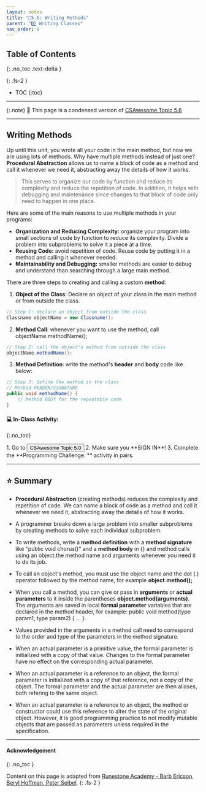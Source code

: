 ```yaml
---
layout: notes
title: "📓5.6: Writing Methods" 
parent: "5️⃣ Writing Classes"
nav_order: 6
---
```


## Table of Contents
{: .no_toc .text-delta }

{: .fs-2 }
- TOC
{:toc}

---

{:.note}
📖 This page is a condensed version of [CSAwesome Topic 5.6](https://runestone.academy/ns/books/published/csawesome/Unit5-Writing-Classes/topic-5-6-writing-methods.html?mode=browsing) 

---

## Writing Methods

Up until this unit, you wrote all your code in the main method, but now we are using lots of methods. Why have multiple methods instead of just one? **Procedural Abstraction** allows us to name a block of code as a method and call it whenever we need it, abstracting away the details of how it works. 
> This serves to organize our code by function and reduce its complexity and reduce the repetition of code. In addition, it helps with debugging and maintenance since changes to that block of code only need to happen in one place.

Here are some of the main reasons to use multiple methods in your programs:

- **Organization and Reducing Complexity:** organize your program into small sections of code by function to reduce its complexity. Divide a problem into subproblems to solve it a piece at a time.
- **Reusing Code:** avoid repetition of code. Reuse code by putting it in a method and calling it whenever needed.
- **Maintainability and Debugging:** smaller methods are easier to debug and understand than searching through a large main method.

<div class="imp" markdown="block">

There are three steps to creating and calling a custom **method**:

1. **Object of the Class**: Declare an object of your class in the main method or from outside the class.
```java
// Step 1: declare an object from outside the class
Classname objectName = new Classname();
```
2. **Method Call**: whenever you want to use the method, call objectName.methodName();
```java
// Step 2: call the object's method from outside the class
objectName.methodName(); 
```
3. **Method Definition**: write the method's **header** and **body** code like below:
```java
// Step 3: Define the method in the class
// Method HEADER/SIGNATURE
public void methodName() {
    // Method BODY for the repeatable code
}
```
</div>


#### 💻 In-Class Activity: 
{:.no_toc}


<div class="task" markdown="block">
1. Go to <a href=""><button type="button" name="button" class="btn">CSAwesome Topic 5.0</button></a> 
2. Make sure you **SIGN IN**!
3. Complete the **Programming Challenge: ** activity in pairs.

</div>

---

## ⭐️ Summary

- **Procedural Abstraction** (creating methods) reduces the complexity and repetition of code. We can name a block of code as a method and call it whenever we need it, abstracting away the details of how it works.

- A programmer breaks down a large problem into smaller subproblems by creating methods to solve each individual subproblem.

- To write methods, write a **method definition** with a **method signature** like "public void chorus()" and a **method body** in {} and method calls using an object.the method name and arguments whenever you need it to do its job.

- To call an object's method, you must use the object name and the dot (.) operator followed by the method name, for example **object.method();**


- When you call a method, you can give or pass in **arguments** or **actual parameters** to it inside the parentheses **object.method(arguments)**. The arguments are saved in local **formal parameter** variables that are declared in the method header, for example: public void method(type param1, type param2) { ... }.

- Values provided in the arguments in a method call need to correspond to the order and type of the parameters in the method signature.

- When an actual parameter is a primitive value, the formal parameter is initialized with a copy of that value. Changes to the formal parameter have no effect on the corresponding actual parameter.

- When an actual parameter is a reference to an object, the formal parameter is initialized with a copy of that reference, not a copy of the object. The formal parameter and the actual parameter are then aliases, both refering to the same object.

-  When an actual parameter is a reference to an object, the method or constructor could use this reference to alter the state of the original object. However, it is good programming practice to not modify mutable objects that are passed as parameters unless required in the specification.
  

---

#### Acknowledgement
{: .no_toc }

Content on this page is adapted from [Runestone Academy - Barb Ericson, Beryl Hoffman, Peter Seibel](https://runestone.academy/ns/books/published/csawesome/index.html?mode=browsing).
{: .fs-2 }
